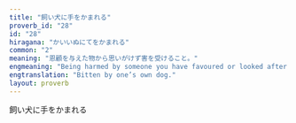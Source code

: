 ```yaml
---
title: "飼い犬に手をかまれる"
proverb_id: "28"
id: "28"
hiragana: "かいいぬにてをかまれる"
common: "2"
meaning: "恩顧を与えた物から思いがけず害を受けること。"
engmeaning: "Being harmed by someone you have favoured or looked after."
engtranslation: "Bitten by one’s own dog."
layout: proverb
---
```


飼い犬に手をかまれる
